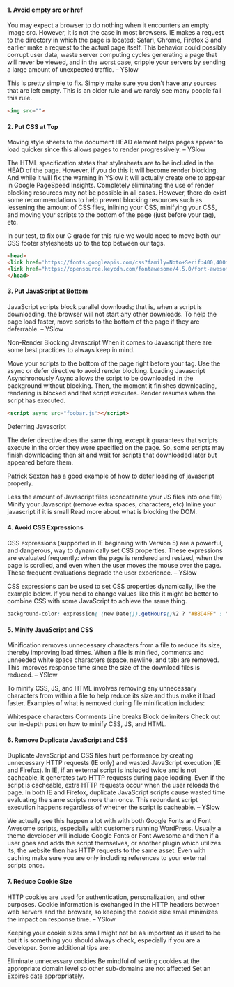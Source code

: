 #### <a name="s1"></a>1. Avoid empty src or href
You may expect a browser to do nothing when it encounters an empty image src. However, it is not the case in most browsers. IE makes a request to the directory in which the page is located; Safari, Chrome, Firefox 3 and earlier make a request to the actual page itself. This behavior could possibly corrupt user data, waste server computing cycles generating a page that will never be viewed, and in the worst case, cripple your servers by sending a large amount of unexpected traffic.  – YSlow

This is pretty simple to fix. Simply make sure you don’t have any sources that are left empty. This is an older rule and we rarely see many people fail this rule.

```html
<img src="">

```

#### <a name="s2"></a>2. Put CSS at Top
Moving style sheets to the document HEAD element helps pages appear to load quicker since this allows pages to render progressively. – YSlow

The HTML specification states that stylesheets are to be included in the HEAD of the page. However, if you do this it will become render blocking. And while it will fix the warning in YSlow it will actually create one to appear in Google PageSpeed Insights. Completely eliminating the use of render blocking resources may not be possible in all cases. However, there do exist some recommendations to help prevent blocking resources such as lessening the amount of CSS files, inlining your CSS, minifying your CSS, and moving your scripts to the bottom of the page (just before your </body> tag), etc.

In our test, to fix our C grade for this rule we would need to move both our CSS footer stylesheets up to the top between our <head></head> tags.

```html
<head>
<link href='https://fonts.googleapis.com/css?family=Noto+Serif:400,400italic,700' rel='stylesheet' type='text/css'>
<link href="https://opensource.keycdn.com/fontawesome/4.5.0/font-awesome.min.css" rel="stylesheet">
</head>
```

#### <a name="s3"></a>3. Put JavaScript at Bottom
JavaScript scripts block parallel downloads; that is, when a script is downloading, the browser will not start any other downloads. To help the page load faster, move scripts to the bottom of the page if they are deferrable. – YSlow

Non-Render Blocking Javascript
When it comes to Javascript there are some best practices to always keep in mind.

Move your scripts to the bottom of the page right before your </body> tag.
Use the async or defer directive to avoid render blocking.
Loading Javascript Asynchronously
Async allows the script to be downloaded in the background without blocking. Then, the moment it finishes downloading, rendering is blocked and that script executes. Render resumes when the script has executed.

```html
<script async src="foobar.js"></script>
```

Deferring Javascript

The defer directive does the same thing, except it guarantees that scripts execute in the order they were specified on the page. So, some scripts may finish downloading then sit and wait for scripts that downloaded later but appeared before them.

Patrick Sexton has a good example of how to defer loading of javascript properly.

Less the amount of Javascript files (concatenate your JS files into one file)
Minify your Javascript (remove extra spaces, characters, etc)
Inline your javascript if it is small
Read more about what is blocking the DOM.


#### <a name="s4"></a>4. Avoid CSS Expressions
CSS expressions (supported in IE beginning with Version 5) are a powerful, and dangerous, way to dynamically set CSS properties. These expressions are evaluated frequently: when the page is rendered and resized, when the page is scrolled, and even when the user moves the mouse over the page. These frequent evaluations degrade the user experience. – YSlow

CSS expressions can be used to set CSS properties dynamically, like the example below. If you need to change values like this it might be better to combine CSS with some JavaScript to achieve the same thing.

```css
background-color: expression( (new Date()).getHours()%2 ? "#B8D4FF" : "#F08A00" );
```

#### <a name="s5"></a>5. Minify JavaScript and CSS
Minification removes unnecessary characters from a file to reduce its size, thereby improving load times. When a file is minified, comments and unneeded white space characters (space, newline, and tab) are removed. This improves response time since the size of the download files is reduced. – YSlow

To minify CSS, JS, and HTML involves removing any unnecessary characters from within a file to help reduce its size and thus make it load faster. Examples of what is removed during file minification includes:

Whitespace characters
Comments
Line breaks
Block delimiters
Check out our in-depth post on how to minify CSS, JS, and HTML.


#### <a name="s6"></a>6. Remove Duplicate JavaScript and CSS
Duplicate JavaScript and CSS files hurt performance by creating unnecessary HTTP requests (IE only) and wasted JavaScript execution (IE and Firefox). In IE, if an external script is included twice and is not cacheable, it generates two HTTP requests during page loading. Even if the script is cacheable, extra HTTP requests occur when the user reloads the page. In both IE and Firefox, duplicate JavaScript scripts cause wasted time evaluating the same scripts more than once. This redundant script execution happens regardless of whether the script is cacheable. – YSlow

We actually see this happen a lot with with both Google Fonts and Font Awesome scripts, especially with customers running WordPress. Usually a theme developer will include Google Fonts or Font Awesome and then if a user goes and adds the script themselves, or another plugin which utilizes its, the website then has HTTP requests to the same asset. Even with caching make sure you are only including references to your external scripts once.


#### <a name="s7"></a>7. Reduce Cookie Size
HTTP cookies are used for authentication, personalization, and other purposes. Cookie information is exchanged in the HTTP headers between web servers and the browser, so keeping the cookie size small minimizes the impact on response time. – YSlow

Keeping your cookie sizes small might not be as important as it used to be but it is something you should always check, especially if you are a developer. Some additional tips are:

Eliminate unnecessary cookies
Be mindful of setting cookies at the appropriate domain level so other sub-domains are not affected
Set an Expires date appropriately.